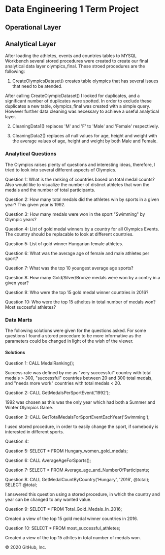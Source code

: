 # Data Engineering 1 Term Project

## Operational Layer

## Analytical Layer
After loading the athletes, events and countries tables to MYSQL Workbench several stored procedures were created to create our final analytical data layer olympics_final. These stroed procedures are the following: 

1. CreateOlympicsDataset() creates table olympics that has several issues that need to be atended.

After calling CreateOlympicDataset() I looked for duplicates, and a significant number of duplicates were spotted. In order to exclude these duplicates a new table, olympics_final was created with a simple query. However further data cleaning was necessary to achieve a useful analytical layer.

2. CleaningData1() replaces 'M' and 'F' to 'Male' and 'Female' respectively. 

3. CleaningData2() replaces all null values for age, height and weight with the average values of age, height and weight by both Male and Female.  

### Analytical Questions

The Olympics raises plenty of questions and interesting ideas, therefore, I tried to look into several different aspects of Olympics.

Question 1: What is the ranking of countries based on total medal counts? Also would like to visualize the number of distinct athletes that won the medals and the number of total participants.

Question 2: How many total medals did the athletes win by sports in a given year? This given year is 1992.

Question 3: How many medals were won in the sport "Swimming" by Olympic years?

Question 4: List of gold medal winners by a country for all Olympics Events. The country should be replacable to look at different countries.

Question 5: List of gold winner Hungarian female athletes.

Question 6: What was the average age of female and male athletes per sport?

Question 7: What was the top 10 youngest average age sports?

Question 8: How many Gold/Silver/Bronze medals were won by a contry in a given year?

Question 9: Who were the top 15 gold medal winner countries in 2016?

Question 10: Who were the top 15 atheltes in total number of medals won? Most succesful athletes?


### Data Marts
The following solutions were given for the questions asked. For some questions I found a stored procedure to be more informative as the parameters could be changed in light of the wish of the viewer.

#### Solutions
Question 1: CALL MedalRanking();

Success rate was defined by me as "very successful" country with total medals > 300, "successful" countries between 20 and 300 total medals, and "needs more work" countries with total medals < 20.

Question 2: CALL GetMedalsPerSportEvent('1992');

1992 was chosen as this was the only year which had both a Summer and Winter Olympics Game.

Question 3: CALL GetTotalMedalsForSportEventEachYear('Swimming');

I used stored procedure, in order to easily change the sport, if somebody is interested in different sports.

Question 4:

Question 5: SELECT * FROM Hungary_women_gold_medals;

Question 6: CALL AverageAgeForSports();

Question 7: SELECT * FROM Average_age_and_NumberOfParticipants;

Question 8: CALL GetMedalCountByCountry('Hungary', '2016', @total);
            SELECT @total;
            
I answered this question using a stored procedure, in which the country and year can be changed to any wanted value.

Question 9: SELECT * FROM Total_Gold_Medals_In_2016;

Created a view of the top 15 gold medal winner countries in 2016.

Question 10: SELECT * FROM most_successful_athletes;

Created a view of the top 15 athltes in total number of medals won.


© 2020 GitHub, Inc.

